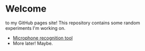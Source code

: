 # Welcome
to my GitHub pages site! This repository contains some random experiments I'm working on.

* [Microphone recognition tool](microphone)
* More later! Maybe.
 